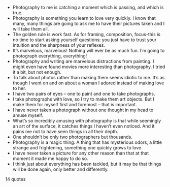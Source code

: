  - Photography to me is catching a moment which is passing, and which is true.
 - Photography is something you learn to love very quickly. I know that many, many things are going to ask me to have their pictures taken and I will take them all.
 - The golden rule is work fast. As for framing, composition, focus-this is no time to start asking yourself questions: you just have to trust your intuition and the sharpness of your reflexes.
 - It’s marvelous, marvelous! Nothing will ever be as much fun. I’m going to photograph everything, everything!
 - Photography and writing are marvelous distractions from painting. I might even have found movies more interesting than photography. I tried it a bit, but not enough.
 - To talk about photos rather than making them seems idiotic to me. It’s as though I went on and on about a woman I adored instead of making love to her.
 - I have two pairs of eyes – one to paint and one to take photographs.
 - I take photographs with love, so I try to make them art objects. But I make them for myself first and foremost – that is important.
 - I have never taken a photograph without one thought in my head to amuse myself.
 - What’s so incredibly amusing with photography is that while seemingly an art of the surface, it catches things I haven’t even noticed. And it pains me not to have seen things in all their depth.
 - One shouldn’t be only two photographers but thousands.
 - Photography is a magic thing. A thing that has mysterious odors, a little strange and frightening, something one quickly grows to love.
 - I have never taken a picture for any other reason than that at that moment it made me happy to do so.
 - I think just about everything has been tackled, but it may be that things will be done again, only better and differently.

14 quotes